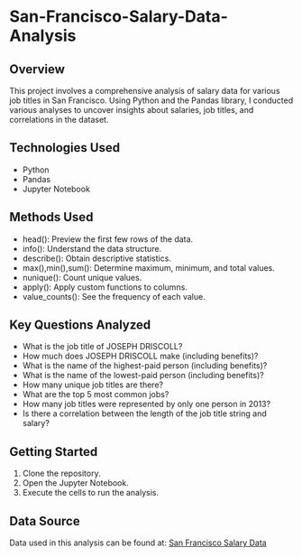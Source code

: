 # San-Francisco-Salary-Data-Analysis
## Overview
This project involves a comprehensive analysis of salary data for various job titles in San Francisco. Using Python and the Pandas library, I conducted various analyses to uncover insights about salaries, job titles, and correlations in the dataset.

## Technologies Used
- Python
- Pandas
- Jupyter Notebook

## Methods Used
- head(): Preview the first few rows of the data.
- info(): Understand the data structure.
- describe(): Obtain descriptive statistics.
- max(),min(),sum(): Determine maximum, minimum, and total values.
- nunique(): Count unique values.
- apply(): Apply custom functions to columns.
- value_counts(): See the frequency of each value.

## Key Questions Analyzed
- What is the job title of JOSEPH DRISCOLL?
- How much does JOSEPH DRISCOLL make (including benefits)?
- What is the name of the highest-paid person (including benefits)?
- What is the name of the lowest-paid person (including benefits)?
- How many unique job titles are there?
- What are the top 5 most common jobs?
- How many job titles were represented by only one person in 2013?
- Is there a correlation between the length of the job title string and salary?

## Getting Started
1. Clone the repository.
2. Open the Jupyter Notebook.
3. Execute the cells to run the analysis.

## Data Source
Data used in this analysis can be found at: [San Francisco Salary Data](https://lnkd.in/ebYcvvzW)
